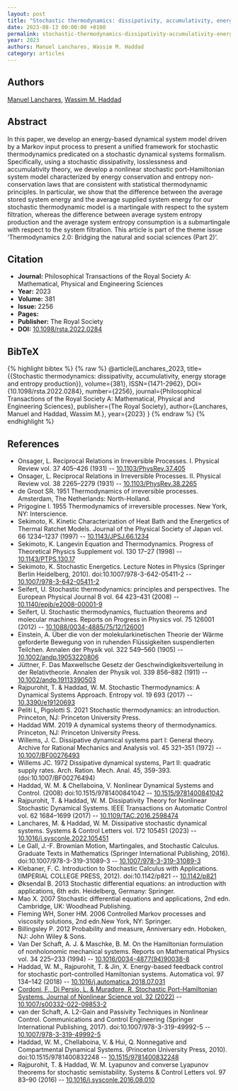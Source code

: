 ```yaml
---
layout: post
title: "Stochastic thermodynamics: dissipativity, accumulativity, energy storage and entropy production"
date: 2023-08-13 00:00:00 +0100
permalink: stochastic-thermodynamics-dissipativity-accumulativity-energy-storage-and-entropy-production
year: 2023
authors: Manuel Lanchares, Wassim M. Haddad
category: articles
---
```

 
## Authors
[Manuel Lanchares](authors/manuel-lanchares), [Wassim M. Haddad](authors/wassim-m-haddad)
 
## Abstract
In this paper, we develop an energy-based dynamical system model driven by a Markov input process to present a unified framework for stochastic thermodynamics predicated on a stochastic dynamical systems formalism. Specifically, using a stochastic dissipativity, losslessness and accumulativity theory, we develop a nonlinear stochastic port-Hamiltonian system model characterized by energy conservation and entropy non-conservation laws that are consistent with statistical thermodynamic principles. In particular, we show that the difference between the average stored system energy and the average supplied system energy for our stochastic thermodynamic model is a martingale with respect to the system filtration, whereas the difference between average system entropy production and the average system entropy consumption is a submartingale with respect to the system filtration. This article is part of the theme issue ‘Thermodynamics 2.0: Bridging the natural and social sciences (Part 2)’.
 
## Citation
- **Journal:** Philosophical Transactions of the Royal Society A: Mathematical, Physical and Engineering Sciences
- **Year:** 2023
- **Volume:** 381
- **Issue:** 2256
- **Pages:** 
- **Publisher:** The Royal Society
- **DOI:** [10.1098/rsta.2022.0284](https://doi.org/10.1098/rsta.2022.0284)
 
## BibTeX
{% highlight bibtex %}
{% raw %}
@article{Lanchares_2023,
  title={{Stochastic thermodynamics: dissipativity, accumulativity, energy storage and entropy production}},
  volume={381},
  ISSN={1471-2962},
  DOI={10.1098/rsta.2022.0284},
  number={2256},
  journal={Philosophical Transactions of the Royal Society A: Mathematical, Physical and Engineering Sciences},
  publisher={The Royal Society},
  author={Lanchares, Manuel and Haddad, Wassim M.},
  year={2023}
}
{% endraw %}
{% endhighlight %}
 
## References
- Onsager, L. Reciprocal Relations in Irreversible Processes. I. Physical Review vol. 37 405–426 (1931) -- [10.1103/PhysRev.37.405](https://doi.org/10.1103/PhysRev.37.405)
- Onsager, L. Reciprocal Relations in Irreversible Processes. II. Physical Review vol. 38 2265–2279 (1931) -- [10.1103/PhysRev.38.2265](https://doi.org/10.1103/PhysRev.38.2265)
- de Groot SR. 1951 Thermodynamics of irreversible processes. Amsterdam, The Netherlands: North-Holland.
- Prigogine I. 1955 Thermodynamics of irreversible processes. New York, NY: Interscience.
- Sekimoto, K. Kinetic Characterization of Heat Bath and the Energetics of Thermal Ratchet Models. Journal of the Physical Society of Japan vol. 66 1234–1237 (1997) -- [10.1143/JPSJ.66.1234](https://doi.org/10.1143/JPSJ.66.1234)
- Sekimoto, K. Langevin Equation and Thermodynamics. Progress of Theoretical Physics Supplement vol. 130 17–27 (1998) -- [10.1143/PTPS.130.17](https://doi.org/10.1143/PTPS.130.17)
- Sekimoto, K. Stochastic Energetics. Lecture Notes in Physics (Springer Berlin Heidelberg, 2010). doi:10.1007/978-3-642-05411-2 -- [10.1007/978-3-642-05411-2](https://doi.org/10.1007/978-3-642-05411-2)
- Seifert, U. Stochastic thermodynamics: principles and perspectives. The European Physical Journal B vol. 64 423–431 (2008) -- [10.1140/epjb/e2008-00001-9](https://doi.org/10.1140/epjb/e2008-00001-9)
- Seifert, U. Stochastic thermodynamics, fluctuation theorems and molecular machines. Reports on Progress in Physics vol. 75 126001 (2012) -- [10.1088/0034-4885/75/12/126001](https://doi.org/10.1088/0034-4885/75/12/126001)
- Einstein, A. Über die von der molekularkinetischen Theorie der Wärme geforderte Bewegung von in ruhenden Flüssigkeiten suspendierten Teilchen. Annalen der Physik vol. 322 549–560 (1905) -- [10.1002/andp.19053220806](https://doi.org/10.1002/andp.19053220806)
- Jüttner, F. Das Maxwellsche Gesetz der Geschwindigkeitsverteilung in der Relativtheorie. Annalen der Physik vol. 339 856–882 (1911) -- [10.1002/andp.19113390503](https://doi.org/10.1002/andp.19113390503)
- Rajpurohit, T. & Haddad, W. M. Stochastic Thermodynamics: A Dynamical Systems Approach. Entropy vol. 19 693 (2017) -- [10.3390/e19120693](https://doi.org/10.3390/e19120693)
- Peliti L, Pigolotti S. 2021 Stochastic thermodynamics: an introduction. Princeton, NJ: Princeton University Press.
- Haddad WM. 2019 A dynamical systems theory of thermodynamics. Princeton, NJ: Princeton University Press.
- Willems, J. C. Dissipative dynamical systems part I: General theory. Archive for Rational Mechanics and Analysis vol. 45 321–351 (1972) -- [10.1007/BF00276493](https://doi.org/10.1007/BF00276493)
- Willems JC. 1972 Dissipative dynamical systems, Part II: quadratic supply rates. Arch. Ration. Mech. Anal. 45, 359-393. (doi:10.1007/BF00276494)
- Haddad, W. M. & Chellaboina, V. Nonlinear Dynamical Systems and Control. (2008) doi:10.1515/9781400841042 -- [10.1515/9781400841042](https://doi.org/10.1515/9781400841042)
- Rajpurohit, T. & Haddad, W. M. Dissipativity Theory for Nonlinear Stochastic Dynamical Systems. IEEE Transactions on Automatic Control vol. 62 1684–1699 (2017) -- [10.1109/TAC.2016.2598474](https://doi.org/10.1109/TAC.2016.2598474)
- Lanchares, M. & Haddad, W. M. Dissipative stochastic dynamical systems. Systems &amp; Control Letters vol. 172 105451 (2023) -- [10.1016/j.sysconle.2022.105451](https://doi.org/10.1016/j.sysconle.2022.105451)
- Le Gall, J.-F. Brownian Motion, Martingales, and Stochastic Calculus. Graduate Texts in Mathematics (Springer International Publishing, 2016). doi:10.1007/978-3-319-31089-3 -- [10.1007/978-3-319-31089-3](https://doi.org/10.1007/978-3-319-31089-3)
- Klebaner, F. C. Introduction to Stochastic Calculus with Applications. (IMPERIAL COLLEGE PRESS, 2012). doi:10.1142/p821 -- [10.1142/p821](https://doi.org/10.1142/p821)
- Øksendal B. 2013 Stochastic differential equations: an introduction with applications, 6th edn. Heidelberg, Germany: Springer.
- Mao X. 2007 Stochastic differential equations and applications, 2nd edn. Cambridge, UK: Woodhead Publishing.
- Fleming WH, Soner HM. 2006 Controlled Markov processes and viscosity solutions, 2nd edn.New York, NY: Springer.
- Billingsley P. 2012 Probability and measure, Anniversary edn. Hoboken, NJ: John Wiley & Sons.
- Van Der Schaft, A. J. & Maschke, B. M. On the Hamiltonian formulation of nonholonomic mechanical systems. Reports on Mathematical Physics vol. 34 225–233 (1994) -- [10.1016/0034-4877(94)90038-8](https://doi.org/10.1016/0034-4877(94)90038-8)
- Haddad, W. M., Rajpurohit, T. & Jin, X. Energy-based feedback control for stochastic port-controlled Hamiltonian systems. Automatica vol. 97 134–142 (2018) -- [10.1016/j.automatica.2018.07.031](https://doi.org/10.1016/j.automatica.2018.07.031)
- [Cordoni, F., Di Persio, L. & Muradore, R. Stochastic Port-Hamiltonian Systems. Journal of Nonlinear Science vol. 32 (2022)](stochastic-port-hamiltonian-systems) -- [10.1007/s00332-022-09853-2](https://doi.org/10.1007/s00332-022-09853-2)
- van der Schaft, A. L2-Gain and Passivity Techniques in Nonlinear Control. Communications and Control Engineering (Springer International Publishing, 2017). doi:10.1007/978-3-319-49992-5 -- [10.1007/978-3-319-49992-5](https://doi.org/10.1007/978-3-319-49992-5)
- Haddad, W. M., Chellaboina, V. & Hui, Q. Nonnegative and Compartmental Dynamical Systems. (Princeton University Press, 2010). doi:10.1515/9781400832248 -- [10.1515/9781400832248](https://doi.org/10.1515/9781400832248)
- Rajpurohit, T. & Haddad, W. M. Lyapunov and converse Lyapunov theorems for stochastic semistability. Systems &amp; Control Letters vol. 97 83–90 (2016) -- [10.1016/j.sysconle.2016.08.010](https://doi.org/10.1016/j.sysconle.2016.08.010)

